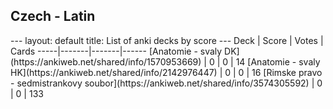<h2>Czech  -  Latin</h2>
---
layout: default
title: List of anki decks by score
---
Deck | Score | Votes | Cards
-----|-------|-------|------
[Anatomie - svaly DK](https://ankiweb.net/shared/info/1570953669) | 0 | 0 | 14
[Anatomie - svaly HK](https://ankiweb.net/shared/info/2142976447) | 0 | 0 | 16
[Rimske pravo - sedmistrankovy soubor](https://ankiweb.net/shared/info/3574305592) | 0 | 0 | 133
